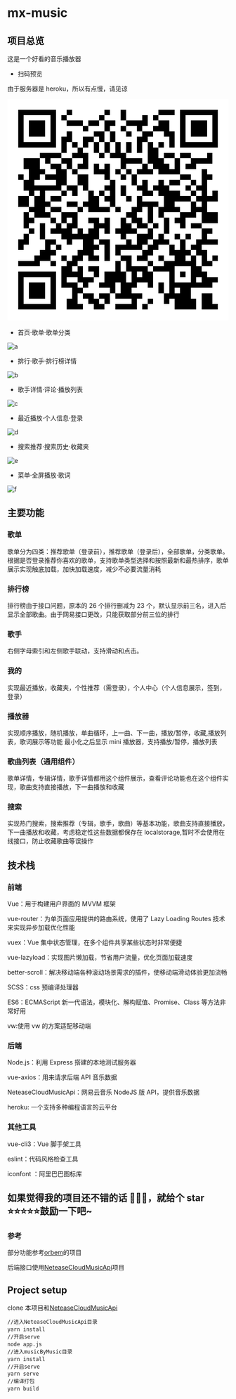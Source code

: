 # mx-music

## 项目总览

这是一个好看的音乐播放器

- 扫码预览

由于服务器是 heroku，所以有点慢，请见谅

![0](./music.svg)

- 首页·歌单·歌单分类

![a](https://ws3.sinaimg.cn/large/006tNbRwly1fyc9pf8jdwj315y0u0hdu.jpg)

- 排行·歌手·排行榜详情

![b](https://ws2.sinaimg.cn/large/006tNbRwly1fyc9s6a1swj315j0u0hcj.jpg)

- 歌手详情·评论·播放列表

![c](https://ws3.sinaimg.cn/large/006tNbRwly1fyc9vksa8bj315j0u0e81.jpg)

- 最近播放·个人信息·登录

![d](https://ws4.sinaimg.cn/large/006tNbRwly1fyc9ya5q8uj315j0u01kx.jpg)

- 搜索推荐·搜索历史·收藏夹

![e](https://ws4.sinaimg.cn/large/006tNbRwly1fyca10yxdtj315j0u0wpg.jpg)

- 菜单·全屏播放·歌词

![f](https://ws2.sinaimg.cn/large/006tNbRwly1fyca3pegp2j315k0u0hdu.jpg)

## 主要功能

### 歌单

歌单分为四类：推荐歌单（登录前），推荐歌单（登录后），全部歌单，分类歌单。根据是否登录推荐你喜欢的歌单，支持歌单类型选择和按照最新和最热排序，歌单展示实现触底加载，加快加载速度，减少不必要流量消耗

### 排行榜

排行榜由于接口问题，原本的 26 个排行删减为 23 个，默认显示前三名，进入后显示全部歌曲。由于网易接口更改，只能获取部分前三位的排行

### 歌手

右侧字母索引和左侧歌手联动，支持滑动和点击。

### 我的

实现最近播放，收藏夹，个性推荐（需登录），个人中心（个人信息展示，签到，登录）

### 播放器

实现顺序播放，随机播放，单曲循环，上一曲、下一曲，播放/暂停，收藏,播放列表，歌词展示等功能
最小化之后显示 mini 播放器，支持播放/暂停，播放列表

### 歌曲列表（通用组件）

歌单详情，专辑详情，歌手详情都用这个组件展示，查看评论功能也在这个组件实现，歌曲支持直接播放，下一曲播放和收藏

### 搜索

实现热门搜索，搜索推荐（专辑，歌手，歌曲）等基本功能，歌曲支持直接播放，下一曲播放和收藏，考虑稳定性这些数据都保存在 localstorage,暂时不会使用在线接口，防止收藏歌曲等误操作

## 技术栈

### 前端

Vue：用于构建用户界面的 MVVM 框架

vue-router：为单页面应用提供的路由系统，使用了 Lazy Loading Routes 技术来实现异步加载优化性能

vuex：Vue 集中状态管理，在多个组件共享某些状态时非常便捷

vue-lazyload：实现图片懒加载，节省用户流量，优化页面加载速度

better-scroll：解决移动端各种滚动场景需求的插件，使移动端滑动体验更加流畅

SCSS：css 预编译处理器

ES6：ECMAScript 新一代语法，模块化、解构赋值、Promise、Class 等方法非常好用

vw:使用 vw 的方案适配移动端

### 后端

Node.js：利用 Express 搭建的本地测试服务器

vue-axios：用来请求后端 API 音乐数据

NeteaseCloudMusicApi：网易云音乐 NodeJS 版 API，提供音乐数据

heroku: 一个支持多种编程语言的云平台

### 其他工具

vue-cli3：Vue 脚手架工具

eslint：代码风格检查工具

iconfont ：阿里巴巴图标库

## 如果觉得我的项目还不错的话 👏👏👏，就给个 star ⭐️⭐️⭐️⭐️⭐️鼓励一下吧~

### 参考

部分功能参考[orbem](https://github.com/orbem/vue-music-webapp)的项目

后端接口使用[NeteaseCloudMusicApi](https://binaryify.github.io/NeteaseCloudMusicApi/#/?id=neteasecloudmusicapi)项目

## Project setup

clone 本项目和[NeteaseCloudMusicApi](https://github.com/Binaryify/NeteaseCloudMusicApi)

```bash
//进入NeteaseCloudMusicApi目录
yarn install
//开启serve
node app.js
//进入musicByMusic目录
yarn install
//开启serve
yarn serve
//编译打包
yarn build
```

